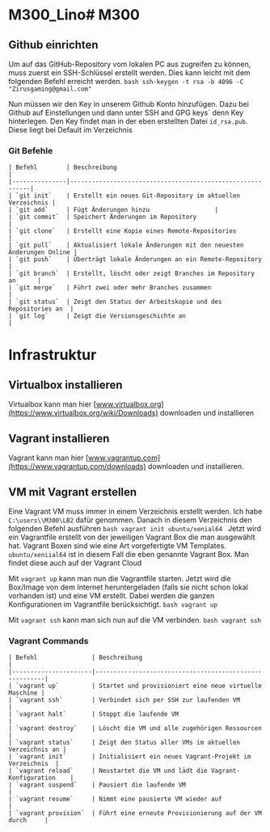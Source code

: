 # M300_Lino# M300


## Github einrichten
 
Um auf das GitHub-Repository vom lokalen PC aus zugreifen zu können, muss zuerst ein SSH-Schlüssel erstellt werden. Dies kann leicht mit dem folgenden Befehl erreicht werden.
    ```bash
    ssh-keygen -t rsa -b 4096 -C "Zirusgaming@gmail.com"
    ```

Nun müssen wir den Key in unserem Github Konto hinzufügen. Dazu bei Github auf Einstellungen und dann unter SSH and GPG keys` denn Key hinterlegen. Den Key findet man in der eben erstellten Datei ```id_rsa.pub```. Diese liegt bei Default im Verzeichnis 

### Git Befehle

    | Befehl        | Beschreibung                                              |
    |---------------|-----------------------------------------------------------|
    | `git init`    | Erstellt ein neues Git-Repository im aktuellen Verzeichnis |
    | `git add`     | Fügt Änderungen hinzu                  |
    | `git commit`  | Speichert Änderungen im Repository                        |
    | `git clone`   | Erstellt eine Kopie eines Remote-Repositories              |
    | `git pull`    | Aktualisiert lokale Änderungen mit den neuesten Änderungen Online |
    | `git push`    | Überträgt lokale Änderungen an ein Remote-Repository       |
    | `git branch`  | Erstellt, löscht oder zeigt Branches im Repository an      |
    | `git merge`   | Führt zwei oder mehr Branches zusammen                     |
    | `git status`  | Zeigt den Status der Arbeitskopie und des Repositories an  |
    | `git log`     | Zeigt die Versionsgeschichte an                            |




# Infrastruktur

## Virtualbox installieren
Virtualbox kann man hier [www.virtualbox.org](https://www.virtualbox.org/wiki/Downloads) downloaden und installieren

## Vagrant installieren
Vagrant kann man hier [www.vagrantup.com](https://www.vagrantup.com/downloads) downloaden und installieren.

## VM mit Vagrant erstellen

Eine Vagrant VM muss immer in einem Verzeichnis erstellt werden. Ich habe ```C:\users\\M300\LB2``` dafür genommen. Danach in diesem Verzeichnis den folgenden Befehl ausführen 
    ```bash
    vagrant init ubuntu/xenial64
    ```
Jetzt wird ein Vagrantfile erstellt von der jeweiligen Vagrant Box die man ausgewählt hat. Vagrant Boxen sind wie eine Art vorgefertigte VM Templates.
    ```ubuntu/xeniial64``` ist in diesem Fall die eben genannte Vagrant Box. Man findet diese auch auf der Vagrant Cloud

Mit ```vagrant up``` kann man nun die Vagrantfile starten. Jetzt wird die Box/Image von dem Internet heruntergeladen (falls sie nicht schon lokal vorhanden ist) und eine VM erstellt. Dabei werden die ganzen Konfigurationen im Vagrantfile berücksichtigt.
    ```bash
    vagrant up
    ```
    
Mit ```vagrant ssh``` kann man sich nun auf die VM verbinden.
    ```bash
    vagrant ssh
    ```

### Vagrant Commands

    | Befehl               | Beschreibung                                           |
    |----------------------|--------------------------------------------------------|
    | `vagrant up`         | Startet und provisioniert eine neue virtuelle Maschine |
    | `vagrant ssh`        | Verbindet sich per SSH zur laufenden VM                |
    | `vagrant halt`       | Stoppt die laufende VM                                  |
    | `vagrant destroy`    | Löscht die VM und alle zugehörigen Ressourcen          |
    | `vagrant status`     | Zeigt den Status aller VMs im aktuellen Verzeichnis an |
    | `vagrant init`       | Initialisiert ein neues Vagrant-Projekt im Verzeichnis  |
    | `vagrant reload`     | Neustartet die VM und lädt die Vagrant-Konfiguration    |
    | `vagrant suspend`    | Pausiert die laufende VM                                |
    | `vagrant resume`     | Nimmt eine pausierte VM wieder auf                      |
    | `vagrant provision`  | Führt eine erneute Provisionierung auf der VM durch     |


